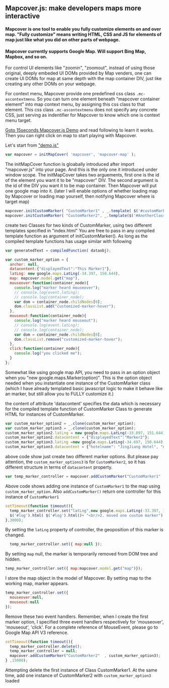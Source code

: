 ## Mapcover.js: make developers maps more interactive 
####  Mapcover is one tool to enable you fully customize elements on and over map. "Fully customize" means writing HTML, CSS and JS for elements of map just like what you did on other parts of webpage. 

#### Mapcover currently supports Google Map. Will support Bing Map, Mapbox, and so on. 

For control UI elements like "zoomin", "zoomout", instead of using those original, deeply embeded UI DOMs provided by Map venders, one can create UI DOMs for map at same depth with the map container DIV, just like creating any other DOMs on your webpage. 

For context menu, Mapcover provide one predefined css class `.mc-ascontextmenu`. So you can turn one element beneath "mapcover container element" into map context menu, by assigning this css class to that element. This css class `.mc-ascontextmenu` does not specify any concrete CSS, just serving as indentifier for Mapcover to know which one is context menu target.

<a href="http://www.easysublease.org/mapcoverjs/" target="_blank">Goto 15seconds Mapcover.js Demo</a> and read following to learn it works. Then you can right click on map to start playing with Mapcover.

Let's start from ["demo.js"](https://github.com/bovetliu/mapcover/blob/master/assets/js/demo.js)

```javascript
var mapcover = initMapCover( 'mapcover', 'mapcover-map' );
```
The initMapCover function is gloabally introduced after import "mapcover.js" into your page. And this is the only one it introduced under window scope.
The initMapCover takes two arguements, first one is the id of the element you want it to be "mapcover" DIV.
The second argument is the id of the DIV you want it to be map container. Then Mapcover will put one google map into it. (later I will enable options of whether loading map by Mapcover or loading map yourself, then notifying Mapcover where is target map)



```javascript
mapcover.initCustomMarker( "CustomMarker1" , _.template( $('#customMarkerTemplate').html()  ));  
mapcover.initCustomMarker( "CustomMarker2", _.template($('#AnotherClassTemplate').html() ) );
```
create two Classes for two kinds of CustomMarker, using two different templates specified in "index.html"
You are free to pass in any compiled template function as argument of initCustomMarker(). As long as 
the compiled template functions has usage similar with following
```javascript
var generatedText = compiledFunction( dataobj);
```


```javascript
var custom_marker_option = {
  anchor: null,
  datacontent:{"displayedText":"This Marker1"},
  latLng: new google.maps.LatLng(-34.397, 150.644),
  map: mapcover.model.get("map"),
  mouseover:function(container_node){
    console.log("marker heard mouseover");
    // console.log(event.latLng);
    // console.log(container_node);
    var dom = container_node.childNodes[0];
    dom.classList.add("customized-marker-hover");
  },
  mouseout:function(container_node){
    console.log("marker heard mouseout");
    // console.log(event.latLng);
    // console.log(container_node);
    var dom = container_node.childNodes[0];
    dom.classList.remove("customized-marker-hover");
  },
  click:function(container_node){
    console.log("you clicked me");
  }
};
```
Somewhat like using google map API, you need to pass in an option object when you "new google.maps.Marker(option)".
This is the option object needed when you instantiate one instance of the CustomMarker class (which I have already templated basic javascript logic to make it behave like an marker, but still allow you to FULLY customize it.)

the content of attribute 'datacontent' specifies the data which is necessary for the compiled template function of CustomMarker Class to generate HTML for instances of CustomMarker.

```javascript
var custom_marker_option2 = _.clone(custom_marker_option);
var custom_marker_option3 = _.clone(custom_marker_option);
custom_marker_option2.latLng = new google.maps.LatLng(-33.897, 151.644);
custom_marker_option2.datacontent = {"displayedText":"Marker2"};
custom_marker_option3.latLng =new google.maps.LatLng(-34.697, 150.644);
custom_marker_option3.datacontent = {"hotelname": "JingJiang Hotel", "number":2, "price": "五毛钱"};
```
above code show just create two different marker options. But please pay attention, 
the `custom_marker_options3` is for `CustomMarker2`, so it has different structure in terms of `datacontent` property.



```javascript
var temp_marker_controller = mapcover.addCustomMarker("CustomMarker1"  ,custom_marker_option );
```
Above code shows adding one instance of `CustomMarker1` to the map using `custom_marker_option`. Also `addCustomMarker()` return one controller for this instance of `CustomMarker1`



```javascript
setTimeout(function timeout(){
  temp_marker_controller.set("latLng",new google.maps.LatLng(-33.397, 150.644) );
  $('#log').html( $('#log').html()+ "<br/>2. moved one custom marker")
},3000);
```
By setting the `latLng` property of controller, the geoposition of this marker is changed.


```javascript
  temp_marker_controller.set({ map:null });
```
By setting `map` null, the marker is temporarily removed from DOM tree and hidden.


```javascript
temp_marker_controller.set({ map:mapcover.model.get("map")});
```
I store the map object in the model of Mapcover. By setting map to the working map, marker appears.


```javascript
temp_marker_controller.set({
  mouseover:null,
  mouseout:null
});
```
Remove these two event handlers. Remember, when I create the first marker option, I specified three event handlers respectively for 'mouseover', 'mouseout', 'click'. For a complete reference of MouseEvent, please go to Google Map API V3 reference. 


```javascript
setTimeout(function timeout(){
  temp_marker_controller.delete();
  temp_marker_controller = null;
  mapcover.addCustomMarker("CustomMarker2"  , custom_marker_option3);
} ,15000);
```
Attempting delete the first instance of Class CustomMarker1. 
At the same time, add one instance of CustomMarker2 with `custom_marker_option3` loaded


